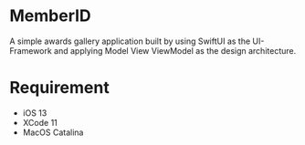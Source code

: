 # MemberID
A simple awards gallery application built by using SwiftUI as the UI-Framework and applying Model View ViewModel as the design architecture.

# Requirement
- iOS 13
- XCode 11
- MacOS Catalina

